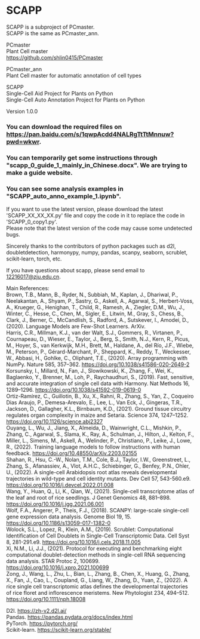 # SCAPP    
SCAPP is a subproject of PCmaster.    
SCAPP is the same as PCmaster_ann.    
    
PCmaster    
Plant Cell master    
https://github.com/shlin0415/PCmaster

PCmaster_ann    
Plant Cell master for automatic annotation of cell types    

SCAPP    
Single-Cell Aid Project for Plants on Python       
Single-Cell Auto Annotation Project for Plants on Python

Version 1.0.0 

### You can download the required files on https://pan.baidu.com/s/1qwpAcdd4NALRgTtTtMnnuw?pwd=wkwr. ###   

### You can temporarily get some instructions through "scapp_0_guide_1_mainly_in_Chinese.docx". We are trying to make a guide website. ###

### You can see some analysis examples in "SCAPP_auto_anno_example_1.ipynb". ###
   
If you want to use the latest version, please download the latest 'SCAPP_XX_XX_XX.py' file and copy the code in it to replace the code in 'SCAPP_0_copy1.py'.     
Please note that the latest version of the code may cause some undetected bugs.

Sincerely thanks to the contributors of python packages such as d2l, doubletdetection, harmonypy, numpy, pandas, scanpy, seaborn, scrublet, scikit-learn, torch, etc.

If you have questions about scapp, please send email to 12216017@zju.edu.cn.

Main References:    
Brown, T.B., Mann, B., Ryder, N., Subbiah, M., Kaplan, J., Dhariwal, P., Neelakantan, A., Shyam, P., Sastry, G., Askell, A., Agarwal, S., Herbert-Voss, A., Krueger, G., Henighan, T., Child, R., Ramesh, A., Ziegler, D.M., Wu, J., Winter, C., Hesse, C., Chen, M., Sigler, E., Litwin, M., Gray, S., Chess, B., Clark, J., Berner, C., McCandlish, S., Radford, A., Sutskever, I., Amodei, D., (2020). Language Models are Few-Shot Learners. ArXiv.    
Harris, C.R., Millman, K.J., van der Walt, S.J., Gommers, R., Virtanen, P., Cournapeau, D., Wieser, E., Taylor, J., Berg, S., Smith, N.J., Kern, R., Picus, M., Hoyer, S., van Kerkwijk, M.H., Brett, M., Haldane, A., del Río, J.F., Wiebe, M., Peterson, P., Gérard-Marchant, P., Sheppard, K., Reddy, T., Weckesser, W., Abbasi, H., Gohlke, C., Oliphant, T.E., (2020). Array programming with NumPy. Nature 585, 357–362. https://doi.org/10.1038/s41586-020-2649-2    
Korsunsky, I., Millard, N., Fan, J., Slowikowski, K., Zhang, F., Wei, K., Baglaenko, Y., Brenner, M., Loh, P., Raychaudhuri, S., (2019). Fast, sensitive, and accurate integration of single cell data with Harmony. Nat Methods 16, 1289–1296. https://doi.org/10.1038/s41592-019-0619-0    
Ortiz-Ramírez, C., Guillotin, B., Xu, X., Rahni, R., Zhang, S., Yan, Z., Coqueiro Dias Araujo, P., Demesa-Arevalo, E., Lee, L., Van Eck, J., Gingeras, T.R., Jackson, D., Gallagher, K.L., Birnbaum, K.D., (2021). Ground tissue circuitry regulates organ complexity in maize and Setaria. Science 374, 1247–1252. https://doi.org/10.1126/science.abj2327    
Ouyang, L., Wu, J., Jiang, X., Almeida, D., Wainwright, C.L., Mishkin, P., Zhang, C., Agarwal, S., Slama, K., Ray, A., Schulman, J., Hilton, J., Kelton, F., Miller, L., Simens, M., Askell, A., Welinder, P., Christiano, P., Leike, J., Lowe, R., (2022). Training language models to follow instructions with human feedback. https://doi.org/10.48550/arXiv.2203.02155    
Shahan, R., Hsu, C.-W., Nolan, T.M., Cole, B.J., Taylor, I.W., Greenstreet, L., Zhang, S., Afanassiev, A., Vlot, A.H.C., Schiebinger, G., Benfey, P.N., Ohler, U., (2022). A single-cell Arabidopsis root atlas reveals developmental trajectories in wild-type and cell identity mutants. Dev Cell 57, 543-560.e9. https://doi.org/10.1016/j.devcel.2022.01.008    
Wang, Y., Huan, Q., Li, K., Qian, W., (2021). Single-cell transcriptome atlas of the leaf and root of rice seedlings. J Genet Genomics 48, 881–898. https://doi.org/10.1016/j.jgg.2021.06.001    
Wolf, F.A., Angerer, P., Theis, F.J., (2018). SCANPY: large-scale single-cell gene expression data analysis. Genome Biol 19, 15. https://doi.org/10.1186/s13059-017-1382-0    
Wolock, S.L., Lopez, R., Klein, A.M., (2019). Scrublet: Computational Identification of Cell Doublets in Single-Cell Transcriptomic Data. Cell Syst 8, 281-291.e9. https://doi.org/10.1016/j.cels.2018.11.005    
Xi, N.M., Li, J.J., (2021). Protocol for executing and benchmarking eight computational doublet-detection methods in single-cell RNA sequencing data analysis. STAR Protoc 2, 100699. https://doi.org/10.1016/j.xpro.2021.100699    
Zong, J., Wang, L., Zhu, L., Bian, L., Zhang, B., Chen, X., Huang, G., Zhang, X., Fan, J., Cao, L., Coupland, G., Liang, W., Zhang, D., Yuan, Z., (2022). A rice single cell transcriptomic atlas defines the developmental trajectories of rice floret and inflorescence meristems. New Phytologist 234, 494–512. https://doi.org/10.1111/nph.18008    
   
    
D2l. https://zh-v2.d2l.ai/    
Pandas. https://pandas.pydata.org/docs/index.html    
PyTorch. https://pytorch.org/    
Scikit-learn. https://scikit-learn.org/stable/    
